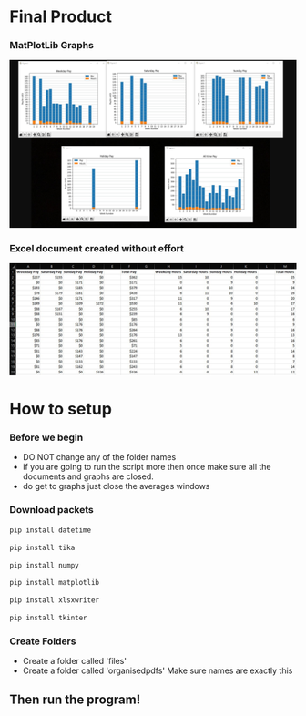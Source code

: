 # Final Product
### MatPlotLib Graphs 
![alt text](https://github.com/Kamushy/Deputy-payslips-data-grab-and-graph/blob/main/Graphs.jpg?raw=true)
### Excel document created without effort
![alt text](https://github.com/Kamushy/Deputy-payslips-data-grab-and-graph/blob/main/Excel%20document.jpg?raw=true)
# How to setup
### Before we begin
- DO NOT change any of the folder names
- if you are going to run the script more then once make sure all the documents and graphs are closed.
- do get to graphs just close the averages windows
### Download packets
```ruby
pip install datetime
```
```ruby
pip install tika
```
```ruby
pip install numpy
```
```ruby
pip install matplotlib
```
```ruby
pip install xlsxwriter
```
```ruby
pip install tkinter
```
### Create Folders
- Create a folder called 'files'
- Create a folder called 'organisedpdfs'
Make sure names are exactly this

## Then run the program!
